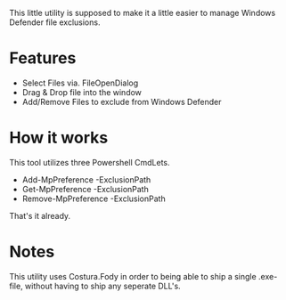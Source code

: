 This little utility is supposed to make it a little easier to manage Windows Defender file exclusions.

# Features
* Select Files via. FileOpenDialog
* Drag & Drop file into the window
* Add/Remove Files to exclude from Windows Defender

# How it works
This tool utilizes three Powershell CmdLets.
* Add-MpPreference -ExclusionPath
* Get-MpPreference -ExclusionPath
* Remove-MpPreference -ExclusionPath

That's it already.

# Notes
This utility uses Costura.Fody in order to being able to ship a single .exe-file, without having to ship any seperate DLL's.
